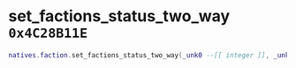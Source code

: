 # set_factions_status_two_way `0x4C28B11E`

```lua
natives.faction.set_factions_status_two_way(_unk0 --[[ integer ]], _unk1 --[[ integer ]], _unk2 --[[ integer ]])
```